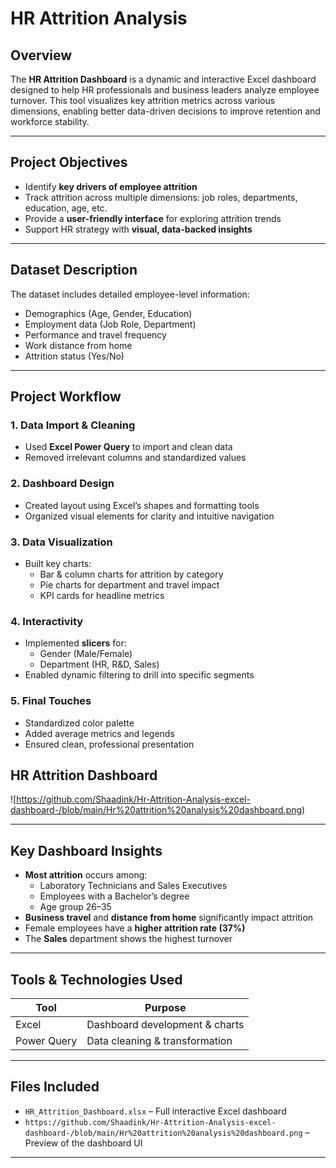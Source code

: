 #  HR Attrition Analysis

##  Overview

The **HR Attrition Dashboard** is a dynamic and interactive Excel dashboard designed to help HR professionals and business leaders analyze employee turnover. This tool visualizes key attrition metrics across various dimensions, enabling better data-driven decisions to improve retention and workforce stability.

---

##  Project Objectives

- Identify **key drivers of employee attrition**
- Track attrition across multiple dimensions: job roles, departments, education, age, etc.
- Provide a **user-friendly interface** for exploring attrition trends
- Support HR strategy with **visual, data-backed insights**

---

##  Dataset Description

The dataset includes detailed employee-level information:

-  Demographics (Age, Gender, Education)
-  Employment data (Job Role, Department)
-  Performance and travel frequency
-  Work distance from home
-  Attrition status (Yes/No)

---

##  Project Workflow

### 1. **Data Import & Cleaning**
- Used **Excel Power Query** to import and clean data
- Removed irrelevant columns and standardized values

### 2. **Dashboard Design**
- Created layout using Excel’s shapes and formatting tools
- Organized visual elements for clarity and intuitive navigation

### 3. **Data Visualization**
- Built key charts:
  - Bar & column charts for attrition by category
  - Pie charts for department and travel impact
  - KPI cards for headline metrics

### 4. **Interactivity**
- Implemented **slicers** for:
  - Gender (Male/Female)
  - Department (HR, R&D, Sales)
- Enabled dynamic filtering to drill into specific segments

### 5. **Final Touches**
- Standardized color palette
- Added average metrics and legends
- Ensured clean, professional presentation

##  HR Attrition Dashboard

![https://github.com/Shaadink/Hr-Attrition-Analysis-excel-dashboard-/blob/main/Hr%20attrition%20analysis%20dashboard.png)

---

##  Key Dashboard Insights

- **Most attrition** occurs among:
  - Laboratory Technicians and Sales Executives
  - Employees with a Bachelor’s degree
  - Age group 26–35
- **Business travel** and **distance from home** significantly impact attrition
- Female employees have a **higher attrition rate (37%)**
- The **Sales** department shows the highest turnover

---

##  Tools & Technologies Used

| Tool        | Purpose                        |
|-------------|--------------------------------|
| Excel       | Dashboard development & charts |
| Power Query | Data cleaning & transformation ||

---

##  Files Included

- `HR_Attrition_Dashboard.xlsx` – Full interactive Excel dashboard
- `https://github.com/Shaadink/Hr-Attrition-Analysis-excel-dashboard-/blob/main/Hr%20attrition%20analysis%20dashboard.png` – Preview of the dashboard UI




---



